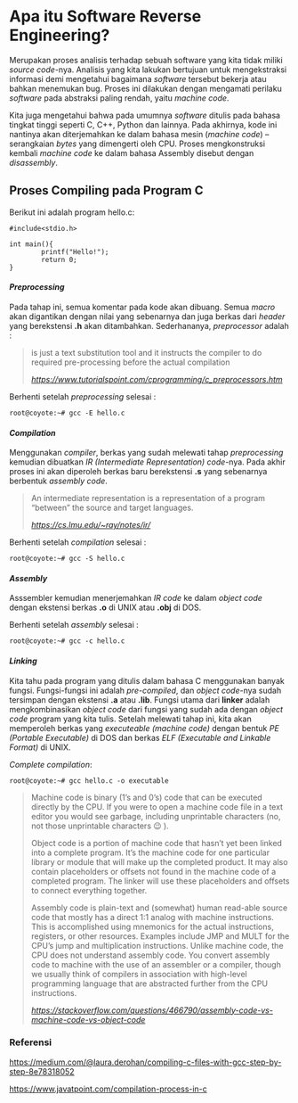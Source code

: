# Apa itu Software Reverse Engineering?

Merupakan proses analisis terhadap sebuah software yang kita tidak miliki _source code_-nya. 
Analisis yang kita lakukan bertujuan untuk mengekstraksi informasi demi mengetahui bagaimana _software_ tersebut bekerja atau bahkan menemukan bug. 
Proses ini dilakukan dengan mengamati perilaku _software_ pada abstraksi paling rendah, yaitu _machine code_.

Kita juga mengetahui bahwa pada umumnya _software_ ditulis pada bahasa tingkat tinggi seperti C, C++, Python dan lainnya. 
Pada akhirnya, kode ini nantinya akan diterjemahkan ke dalam bahasa mesin (_machine code_) – serangkaian _bytes_ yang dimengerti oleh CPU. 
Proses mengkonstruksi kembali _machine code_ ke dalam bahasa Assembly disebut dengan _disassembly_.

## Proses Compiling pada Program C

Berikut ini adalah program hello.c:

```
#include<stdio.h>

int main(){
        printf("Hello!");
        return 0;
}
```

#### **_Preprocessing_**

Pada tahap ini, semua komentar pada kode akan dibuang. 
Semua *macro* akan digantikan dengan nilai yang sebenarnya dan juga berkas dari _header_ yang berekstensi **.h** akan ditambahkan. 
Sederhananya, *preprocessor* adalah :

> is just a text substitution tool and it instructs the compiler to do required pre-processing before the actual compilation
> 
> _https://www.tutorialspoint.com/cprogramming/c_preprocessors.htm_

Berhenti setelah _preprocessing_ selesai :
```
root@coyote:~# gcc -E hello.c
```

#### **_Compilation_**

Menggunakan *compiler*, berkas yang sudah melewati tahap _preprocessing_ kemudian dibuatkan _IR (Intermediate Representation) code_-nya. 
Pada akhir proses ini akan diperoleh berkas baru berekstensi **.s** yang sebenarnya berbentuk *assembly code*.

> An intermediate representation is a representation of a program “between” the source and target languages.
> 
> _https://cs.lmu.edu/~ray/notes/ir/_

Berhenti setelah _compilation_ selesai :
```
root@coyote:~# gcc -S hello.c
```
#### **_Assembly_**

Asssembler kemudian menerjemahkan _IR code_ ke dalam _object code_ dengan ekstensi berkas **.o** di UNIX atau **.obj** di DOS.

Berhenti setelah _assembly_ selesai :
```
root@coyote:~# gcc -c hello.c
```

#### **_Linking_**

Kita tahu pada program yang ditulis dalam bahasa C menggunakan banyak fungsi. 
Fungsi-fungsi ini adalah _pre-compiled_, dan _object code_-nya sudah tersimpan dengan ekstensi **.a** atau **.lib**. 
Fungsi utama dari **linker** adalah mengkombinasikan _object code_ dari fungsi yang sudah ada dengan _object code_ program yang kita tulis. 
Setelah melewati tahap ini, kita akan memperoleh berkas yang _executeable (machine code)_ dengan bentuk _PE (Portable Executable)_ di DOS dan berkas _ELF (Executable and Linkable Format)_ di UNIX.

_Complete compilation_:
```
root@coyote:~# gcc hello.c -o executable
```



> Machine code is binary (1’s and 0’s) code that can be executed directly by the CPU. If you were to open a machine code file in a text editor you would see garbage, including unprintable characters (no, not those unprintable characters 😉 ).
>
> Object code is a portion of machine code that hasn’t yet been linked into a complete program. It’s the machine code for one particular library or module that will make up the completed product. It may also contain placeholders or offsets not found in the machine code of a completed program. The linker will use these placeholders and offsets to connect everything together.
>
> Assembly code is plain-text and (somewhat) human read-able source code that mostly has a direct 1:1 analog with machine instructions. This is accomplished using mnemonics for the actual instructions, registers, or other resources. Examples include JMP and MULT for the CPU’s jump and multiplication instructions. Unlike machine code, the CPU does not understand assembly code. You convert assembly code to machine with the use of an assembler or a compiler, though we usually think of compilers in association with high-level programming language that are abstracted further from the CPU instructions.
>
> _https://stackoverflow.com/questions/466790/assembly-code-vs-machine-code-vs-object-code_


### Referensi

https://medium.com/@laura.derohan/compiling-c-files-with-gcc-step-by-step-8e78318052

https://www.javatpoint.com/compilation-process-in-c
